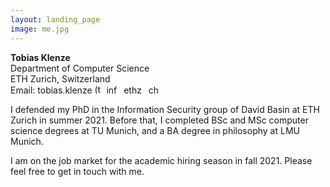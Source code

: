 ```yaml
---
layout: landing_page
image: me.jpg
---
```


**Tobias Klenze** 
<br>Department of Computer Science
<br>ETH Zurich, Switzerland
<br>Email: tobias.klenze <img width="15" alt="(the symbol that looks like an a, but used in emails)" src="https://upload.wikimedia.org/wikipedia/commons/4/46/At_%28%40%29_sign.png"> inf <img width="3" src="https://upload.wikimedia.org/wikipedia/commons/thumb/2/27/Disc_Plain_black.svg/1200px-Disc_Plain_black.svg.png" alt="(dot)"> ethz <img width="3" src="https://upload.wikimedia.org/wikipedia/commons/thumb/2/27/Disc_Plain_black.svg/1200px-Disc_Plain_black.svg.png" alt="(dot)"> ch

I defended my PhD in the Information Security group of David Basin at ETH Zurich in summer 2021. Before that, I completed BSc and MSc computer science degrees at TU Munich, and a BA degree in philosophy at LMU Munich.

I am on the job market for the academic hiring season in fall 2021. Please feel free to get in touch with me.

